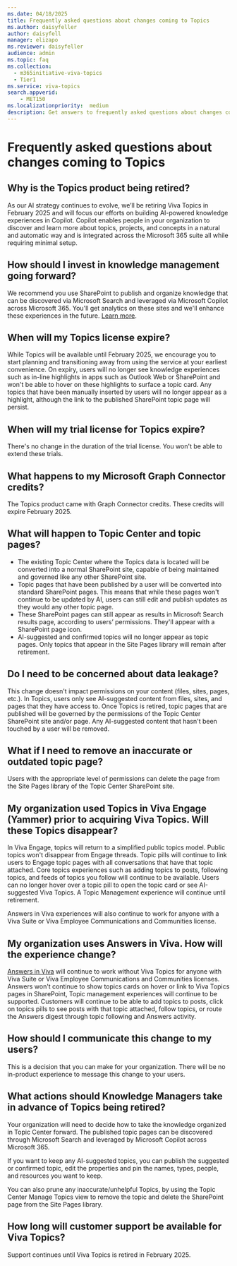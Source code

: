 ```yaml
---
ms.date: 04/18/2025
title: Frequently asked questions about changes coming to Topics
ms.author: daisyfeller
author: daisyfell
manager: elizapo
ms.reviewer: daisyfeller
audience: admin
ms.topic: faq
ms.collection:
  - m365initiative-viva-topics
  - Tier1
ms.service: viva-topics 
search.appverid:
    - MET150  
ms.localizationpriority:  medium
description: Get answers to frequently asked questions about changes coming to Topics.
---
```


# Frequently asked questions about changes coming to Topics

## Why is the Topics product being retired?

As our AI strategy continues to evolve, we’ll be retiring Viva Topics in February 2025 and will focus our efforts on building AI-powered knowledge experiences in Copilot. Copilot enables people in your organization to discover and learn more about topics, projects, and concepts in a natural and automatic way and is integrated across the Microsoft 365 suite all while requiring minimal setup.

## How should I invest in knowledge management going forward?

We recommend you use SharePoint to publish and organize knowledge that can be discovered via Microsoft Search and leveraged via Microsoft Copilot across Microsoft 365. You'll get analytics on these sites and we'll enhance these experiences in the future. [Learn more](https://aka.ms/TopicsAdoptionFeb).

## When will my Topics license expire?

While Topics will be available until February 2025, we encourage you to start planning and transitioning away from using the service at your earliest convenience. On expiry, users will no longer see knowledge experiences such as in-line highlights in apps such as Outlook Web or SharePoint and won't be able to hover on these highlights to surface a topic card. Any topics that have been manually inserted by users will no longer appear as a highlight, although the link to the published SharePoint topic page will persist.

## When will my trial license for Topics expire?

There's no change in the duration of the trial license. You won't be able to extend these trials.

## What happens to my Microsoft Graph Connector credits?

The Topics product came with Graph Connector credits. These credits will expire February 2025.

## What will happen to Topic Center and topic pages?

- The existing Topic Center where the Topics data is located will be converted into a normal SharePoint site, capable of being maintained and governed like any other SharePoint site.
- Topic pages that have been published by a user will be converted into standard SharePoint pages. This means that while these pages won't continue to be updated by AI, users can still edit and publish updates as they would any other topic page.
- These SharePoint pages can still appear as results in Microsoft Search results page, according to users’ permissions. They'll appear with a SharePoint page icon.
- AI-suggested and confirmed topics will no longer appear as topic pages. Only topics that appear in the Site Pages library will remain after retirement.

## Do I need to be concerned about data leakage?

This change doesn't impact permissions on your content (files, sites, pages, etc.). In Topics, users only see AI-suggested content from files, sites, and pages that they have access to. Once Topics is retired, topic pages that are published will be governed by the permissions of the Topic Center SharePoint site and/or page. Any AI-suggested content that hasn't been touched by a user will be removed.

## What if I need to remove an inaccurate or outdated topic page?

Users with the appropriate level of permissions can delete the page from the Site Pages library of the Topic Center SharePoint site.

## My organization used Topics in Viva Engage (Yammer) prior to acquiring Viva Topics. Will these Topics disappear?

In Viva Engage, topics will return to a simplified public topics model. Public topics won't disappear from  Engage threads. Topic pills will continue to link users to Engage topic pages with all conversations that have that topic attached. Core topics experiences such as adding topics to posts, following topics, and feeds of topics you follow will continue to be available. Users can no longer hover over a topic pill to open the topic card or see AI-suggested Viva Topics. A Topic Management experience will continue until retirement.

Answers in Viva experiences will also continue to work for anyone with a Viva Suite or Viva Employee Communications and Communities license.

## My organization uses Answers in Viva. How will the experience change?

[Answers in Viva](https://support.microsoft.com/topic/answers-in-viva-introduction-e6331234-e044-4009-a0c8-7c519a2cf668) will continue to work without Viva Topics for anyone with Viva Suite or Viva Employee Communications and Communities licenses. Answers won't continue to show topics cards on hover or link to Viva Topics pages in SharePoint, Topic management experiences will continue to be supported. Customers will continue to be able to add topics to posts, click on topics pills to see posts with that topic attached, follow topics, or route the Answers digest through topic following and Answers activity.

## How should I communicate this change to my users?

This is a decision that you can make for your organization. There will be no in-product experience to message this change to your users.

## What actions should Knowledge Managers take in advance of Topics being retired?

Your organization will need to decide how to take the knowledge organized in Topic Center forward. The published topic pages can be discovered through Microsoft Search and leveraged by Microsoft Copilot across Microsoft 365.

If you want to keep any AI-suggested topics, you can publish the suggested or confirmed topic, edit the properties and pin the names, types, people, and resources you want to keep.

You can also prune any inaccurate/unhelpful Topics, by using the Topic Center Manage Topics view to remove the topic and delete the SharePoint page from the Site Pages library.

## How long will customer support be available for Viva Topics?

Support continues until Viva Topics is retired in February 2025.
